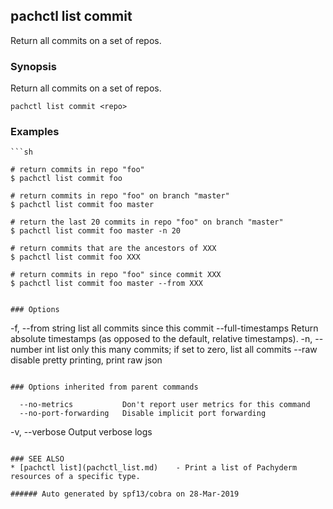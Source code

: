 ## pachctl list commit

Return all commits on a set of repos.

### Synopsis


Return all commits on a set of repos.

```
pachctl list commit <repo>
```

### Examples

```
```sh

# return commits in repo "foo"
$ pachctl list commit foo

# return commits in repo "foo" on branch "master"
$ pachctl list commit foo master

# return the last 20 commits in repo "foo" on branch "master"
$ pachctl list commit foo master -n 20

# return commits that are the ancestors of XXX
$ pachctl list commit foo XXX

# return commits in repo "foo" since commit XXX
$ pachctl list commit foo master --from XXX
```
```

### Options

```
  -f, --from string       list all commits since this commit
      --full-timestamps   Return absolute timestamps (as opposed to the default, relative timestamps).
  -n, --number int        list only this many commits; if set to zero, list all commits
      --raw               disable pretty printing, print raw json
```

### Options inherited from parent commands

```
      --no-metrics           Don't report user metrics for this command
      --no-port-forwarding   Disable implicit port forwarding
  -v, --verbose              Output verbose logs
```

### SEE ALSO
* [pachctl list](pachctl_list.md)	 - Print a list of Pachyderm resources of a specific type.

###### Auto generated by spf13/cobra on 28-Mar-2019
